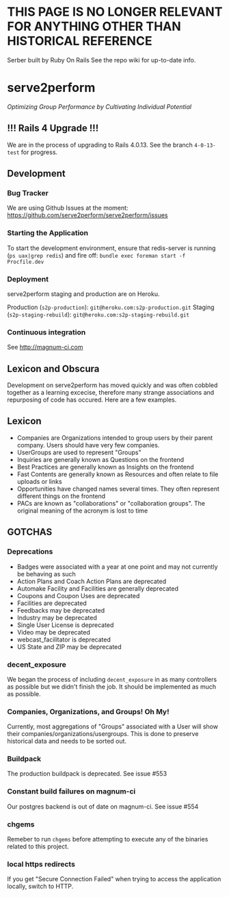 # THIS PAGE IS NO LONGER RELEVANT FOR ANYTHING OTHER THAN HISTORICAL REFERENCE

Serber built by Ruby On Rails
See the repo wiki for up-to-date info.

# serve2perform

*Optimizing Group Performance by Cultivating Individual Potential*

## !!! Rails 4 Upgrade !!!

We are in the process of upgrading to Rails 4.0.13.  See the branch
`4-0-13-test` for progress.

## Development

### Bug Tracker

We are using Github Issues at the moment:
https://github.com/serve2perform/serve2perform/issues

### Starting the Application

To start the development environment, ensure that redis-server is
running (`ps uax|grep redis`) and fire off:
`bundle exec foreman start -f Procfile.dev`

### Deployment

serve2perform staging and production are on Heroku.

Production (`s2p-production`): `git@heroku.com:s2p-production.git`
Staging (`s2p-staging-rebuild`):  `git@heroku.com:s2p-staging-rebuild.git`

### Continuous integration

See http://magnum-ci.com
 
## Lexicon and Obscura

Development on serve2perform has moved quickly and was often cobbled
together as a learning excecise, therefore many strange associations
and repurposing of code has occured.  Here are a few examples.

## Lexicon

- Companies are Organizations intended to group users by their parent
company.  Users should have very few companies.
- UserGroups are used to represent "Groups"
- Inquiries are generally known as Questions on the frontend
- Best Practices are generally known as Insights on the frontend
- Fast Contents are generally known as Resources and often relate to
file uploads or links
- Opportunities have changed names several times.  They often
represent different things on the frontend
- PACs are known as "collaborations" or "collaboration groups".  The
original meaning of the acronym is lost to time

## GOTCHAS

### Deprecations

- Badges were associated with a year at one point and may not
currently be behaving as such
- Action Plans and Coach Action Plans are deprecated
- Automake Facility and Facilities are generally deprecated
- Coupons and Coupon Uses are deprecated
- Facilities are deprecated
- Feedbacks may be deprecated
- Industry may be deprecated
- Single User License is deprecated
- Video may be deprecated
- webcast_facilitator is deprecated
- US State and ZIP may be deprecated

### decent_exposure

We began the process of including `decent_exposure` in as many
controllers as possible but we didn't finish the job.  It should
be implemented as much as possible.

### Companies, Organizations, and Groups!  Oh My!

Currently, most aggregations of "Groups" associated with a User will
show their companies/organizations/usergroups.  This is done to
preserve historical data and needs to be sorted out.

### Buildpack

The production buildpack is deprecated.  See issue #553

### Constant build failures on magnum-ci

Our postgres backend is out of date on magnum-ci.  See issue #554

### chgems

Remeber to run `chgems` before attempting to execute any of the
binaries related to this project.

### local https redirects

If you get "Secure Connection Failed" when trying to access the
application locally, switch to HTTP.

